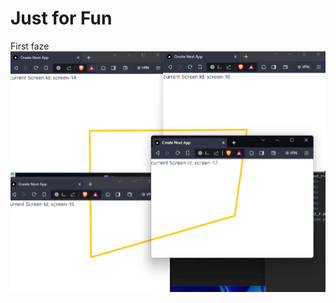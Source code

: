 # Just for Fun

First faze
![Screenshot](https://github.com/Krindendo/browser-cluster-fun/blob/main/public/Screenshot.png?raw=true)

